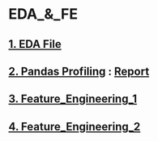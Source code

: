 # EDA_&_FE

## <a href="https://github.com/RishavMishraRM/EDA_and_FE/blob/main/EDA.ipynb">1. EDA File</a>
## <a href="https://github.com/RishavMishraRM/EDA_and_FE/blob/main/Pandas_Profiling.ipynb">2. Pandas Profiling</a> : <a href="https://github.com/RishavMishraRM/EDA_and_FE/blob/main/your_report.html">Report</a>
## <a href="https://github.com/RishavMishraRM/EDA_and_FE/blob/main/Feature_Engineering_1.ipynb">3. Feature_Engineering_1</a>
## <a href="https://github.com/RishavMishraRM/EDA_and_FE/blob/main/%20Feature_Engineering_2.ipynb">4. Feature_Engineering_2</a>
